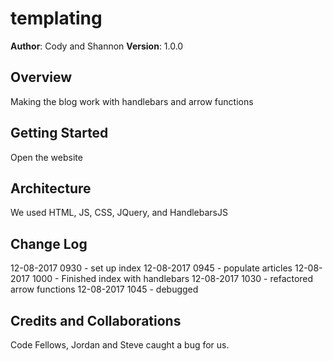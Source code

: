 # templating

**Author**: Cody and Shannon
**Version**: 1.0.0

## Overview
Making the blog work with handlebars and arrow functions

## Getting Started
Open the website

## Architecture
We used HTML, JS, CSS, JQuery, and HandlebarsJS

## Change Log


12-08-2017 0930 - set up index
12-08-2017 0945 - populate articles
12-08-2017 1000 - Finished index with handlebars
12-08-2017 1030 - refactored arrow functions
12-08-2017 1045 - debugged

## Credits and Collaborations
Code Fellows, Jordan and Steve caught a bug for us.
